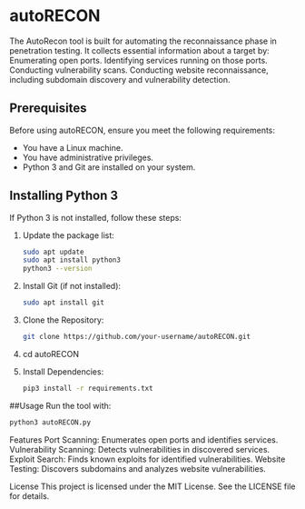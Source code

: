 # autoRECON
The AutoRecon tool is built for automating the reconnaissance phase in penetration testing. It collects essential information about a target by:  Enumerating open ports. Identifying services running on those ports. Conducting vulnerability scans. Conducting website reconnaissance, including subdomain discovery and vulnerability detection.

## Prerequisites

Before using autoRECON, ensure you meet the following requirements:

- You have a Linux machine.
- You have administrative privileges.
- Python 3 and Git are installed on your system.

## Installing Python 3

If Python 3 is not installed, follow these steps:

1. Update the package list:

   ```bash
   sudo apt update
   sudo apt install python3
   python3 --version
   ```
2. Install Git (if not installed):
   ```bash
   sudo apt install git
   ```

3. Clone the Repository:
    ```bash
   git clone https://github.com/your-username/autoRECON.git
   ```
4. cd autoRECON
    
5. Install Dependencies:
   ```bash
   pip3 install -r requirements.txt
   ```   
##Usage
Run the tool with:
   ```bash
   python3 autoRECON.py
   ```

Features
Port Scanning: Enumerates open ports and identifies services.
Vulnerability Scanning: Detects vulnerabilities in discovered services.
Exploit Search: Finds known exploits for identified vulnerabilities.
Website Testing: Discovers subdomains and analyzes website vulnerabilities.

License
This project is licensed under the MIT License. See the LICENSE file for details.
